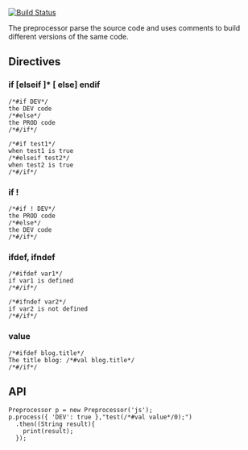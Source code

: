 [![Build Status](https://drone.io/github.com/christophehurpeau/dart-preprocessor/status.png)](https://drone.io/github.com/christophehurpeau/dart-preprocessor/latest)

The preprocessor parse the source code and uses comments to build different versions of the same code.

## Directives

### if [elseif ]* [ else] endif

```
/*#if DEV*/
the DEV code
/*#else*/
the PROD code
/*#/if*/

/*#if test1*/
when test1 is true
/*#elseif test2*/
when test2 is true
/*#/if*/
```

### if !

```
/*#if ! DEV*/
the PROD code
/*#else*/
the DEV code
/*#/if*/
```

### ifdef, ifndef

```
/*#ifdef var1*/
if var1 is defined
/*#/if*/

/*#ifndef var2*/
if var2 is not defined
/*#/if*/
```

### value

```
/*#ifdef blog.title*/
The title blog: /*#val blog.title*/
/*#/if*/
```

## API

```
Preprocessor p = new Preprocessor('js');
p.process({ 'DEV': true },"test(/*#val value*/0);")
  .then((String result){
  	print(result);
  });
```
